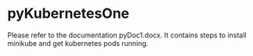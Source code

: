 # pyKubernetesOne
Please refer to the documentation pyDoc1.docx. It contains steps to install minikube and get kubernetes pods running. 
